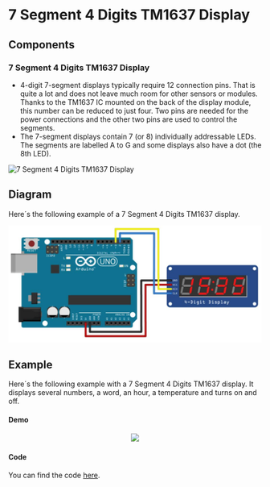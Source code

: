 # 7 Segment 4 Digits TM1637 Display

## Components 
### 7 Segment 4 Digits TM1637 Display

* 4-digit 7-segment displays typically require 12 connection pins. That is quite a lot and does not leave much room for other sensors or modules. Thanks to the TM1637 IC mounted on the back of the display module, this number can be reduced to just four. Two pins are needed for the power connections and the other two pins are used to control the segments.
* The 7-segment displays contain 7 (or 8) individually addressable LEDs. The segments are labelled A to G and some displays also have a dot (the 8th LED).

<img title="7 Segment 4 Digits TM1637 Display" src="https://eloctavobit.com/wp-content/uploads/2021/04/4-digits-7-segment-tm1637-digital-tube-led-with-clock-display-module.jpg" width=200/>

## Diagram

Here´s the following example of a 7 Segment 4 Digits TM1637 display.

![7 Segment 4 Digits TM1637 Display diagram](./img/7_Segment_4_Digits_TM1637_Display_diagram.png)

## Example

Here´s the following example with a 7 Segment 4 Digits TM1637 display. It displays several numbers, a word, an hour, a temperature and turns on and off.

#### Demo
<p align="center"><img src="./img/7_Segment_4_Digits_TM1637_Display_demo.gif"/></p>

#### Code

You can find the code [here](./7_Segment_4_Digits_TM1637_Display.ino).

